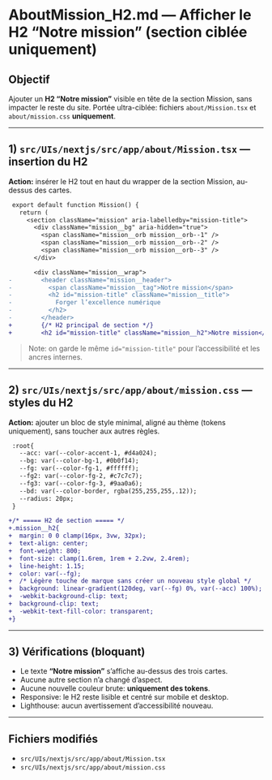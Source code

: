 ﻿# AboutMission_H2.md — Afficher le H2 “Notre mission” (section ciblée uniquement)

## Objectif

Ajouter un **H2 “Notre mission”** visible en tête de la section Mission, sans impacter le reste du site.
Portée ultra-ciblée: fichiers `about/Mission.tsx` et `about/mission.css` **uniquement**.

---

## 1) `src/UIs/nextjs/src/app/about/Mission.tsx` — insertion du H2

**Action:** insérer le H2 tout en haut du wrapper de la section Mission, au-dessus des cartes.

```diff
 export default function Mission() {
   return (
     <section className="mission" aria-labelledby="mission-title">
       <div className="mission__bg" aria-hidden="true">
         <span className="mission__orb mission__orb--1" />
         <span className="mission__orb mission__orb--2" />
         <span className="mission__orb mission__orb--3" />
       </div>

       <div className="mission__wrap">
-        <header className="mission__header">
-          <span className="mission__tag">Notre mission</span>
-          <h2 id="mission-title" className="mission__title">
-            Forger l’excellence numérique
-          </h2>
-        </header>
+        {/* H2 principal de section */}
+        <h2 id="mission-title" className="mission__h2">Notre mission</h2>
```

> Note: on garde le même `id="mission-title"` pour l’accessibilité et les ancres internes.

---

## 2) `src/UIs/nextjs/src/app/about/mission.css` — styles du H2

**Action:** ajouter un bloc de style minimal, aligné au thème (tokens uniquement), sans toucher aux autres règles.

```diff
 :root{
   --acc: var(--color-accent-1, #d4a024);
   --bg: var(--color-bg-1, #0b0f14);
   --fg: var(--color-fg-1, #ffffff);
   --fg2: var(--color-fg-2, #c7c7c7);
   --fg3: var(--color-fg-3, #9aa0a6);
   --bd: var(--color-border, rgba(255,255,255,.12));
   --radius: 20px;
 }

+/* ===== H2 de section ===== */
+.mission__h2{
+  margin: 0 0 clamp(16px, 3vw, 32px);
+  text-align: center;
+  font-weight: 800;
+  font-size: clamp(1.6rem, 1rem + 2.2vw, 2.4rem);
+  line-height: 1.15;
+  color: var(--fg);
+  /* Légère touche de marque sans créer un nouveau style global */
+  background: linear-gradient(120deg, var(--fg) 0%, var(--acc) 100%);
+  -webkit-background-clip: text;
+  background-clip: text;
+  -webkit-text-fill-color: transparent;
+}
```

---

## 3) Vérifications (bloquant)

* Le texte **“Notre mission”** s’affiche au-dessus des trois cartes.
* Aucune autre section n’a changé d’aspect.
* Aucune nouvelle couleur brute: **uniquement des tokens**.
* Responsive: le H2 reste lisible et centré sur mobile et desktop.
* Lighthouse: aucun avertissement d’accessibilité nouveau.

---

## Fichiers modifiés

* `src/UIs/nextjs/src/app/about/Mission.tsx`
* `src/UIs/nextjs/src/app/about/mission.css`


